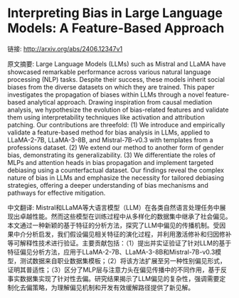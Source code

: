 # Interpreting Bias in Large Language Models: A Feature-Based Approach

链接: http://arxiv.org/abs/2406.12347v1

原文摘要:
Large Language Models (LLMs) such as Mistral and LLaMA have showcased
remarkable performance across various natural language processing (NLP) tasks.
Despite their success, these models inherit social biases from the diverse
datasets on which they are trained. This paper investigates the propagation of
biases within LLMs through a novel feature-based analytical approach. Drawing
inspiration from causal mediation analysis, we hypothesize the evolution of
bias-related features and validate them using interpretability techniques like
activation and attribution patching. Our contributions are threefold: (1) We
introduce and empirically validate a feature-based method for bias analysis in
LLMs, applied to LLaMA-2-7B, LLaMA-3-8B, and Mistral-7B-v0.3 with templates
from a professions dataset. (2) We extend our method to another form of gender
bias, demonstrating its generalizability. (3) We differentiate the roles of
MLPs and attention heads in bias propagation and implement targeted debiasing
using a counterfactual dataset. Our findings reveal the complex nature of bias
in LLMs and emphasize the necessity for tailored debiasing strategies, offering
a deeper understanding of bias mechanisms and pathways for effective
mitigation.

中文翻译:
Mistral和LLaMA等大语言模型（LLM）在各类自然语言处理任务中展现出卓越性能。然而这些模型在训练过程中从多样化的数据集中继承了社会偏见。本文通过一种新颖的基于特征的分析方法，探究了LLM中偏见的传播机制。受因果中介分析启发，我们假设偏见相关特征的演化过程，并利用激活修补和归因修补等可解释性技术进行验证。主要贡献包括：（1）提出并实证验证了针对LLM的基于特征偏见分析方法，应用于LLaMA-2-7B、LLaMA-3-8B和Mistral-7B-v0.3模型，测试数据来自职业数据集模板；（2）将该方法扩展至另一种性别偏见形式，证明其普适性；（3）区分了MLP层与注意力头在偏见传播中的不同作用，基于反事实数据集实现了针对性去偏。研究结果揭示了LLM偏见的复杂性，强调需要定制化去偏策略，为理解偏见机制和开发有效缓解路径提供了新见解。
